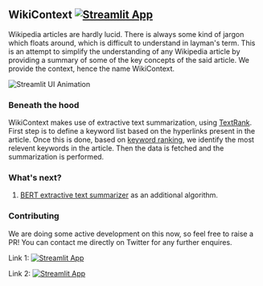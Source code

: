 ## WikiContext [![Streamlit App](https://static.streamlit.io/badges/streamlit_badge_black_white.svg)](https://share.streamlit.io/nihaldsouza/wikicontext-v2/main)

Wikipedia articles are hardly lucid. There is always some kind of jargon which floats around, which is difficult to understand in layman's term. This is an attempt to simplify the understanding of any Wikipedia article by providing a summary of some of the key concepts of the said article.
We provide the context, hence the name WikiContext.

![Streamlit UI Animation](https://raw.githubusercontent.com/nihaldsouza/wikicontext-v2/master/streamlit-ui.gif "Making-of Animation")

### Beneath the hood

WikiContext makes use of extractive text summarization, using [TextRank](https://www.aclweb.org/anthology/W04-3252). First step is to define a keyword list based on the hyperlinks present in the article. Once this is done, based on [keyword ranking](http://ceur-ws.org/Vol-706/poster13.pdf), we identify the most relevent keywords in the article. Then the data is fetched and the summarization is performed.

### What's next?

1. [BERT extractive text summarizer](https://pypi.org/project/bert-extractive-summarizer/) as an additional algorithm.


### Contributing
We are doing some active development on this now, so feel free to raise a PR! You can contact me directly on Twitter for any further enquires.

Link 1:
[![Streamlit App](https://static.streamlit.io/badges/streamlit_badge_black_white.svg)](https://share.streamlit.io/nihaldsouza/wikicontext-v2/main)

Link 2:
[![Streamlit App](https://static.streamlit.io/badges/streamlit_badge_black_white.svg)](https://share.streamlit.io/avinashbhat/wikicontext-v2/main)

